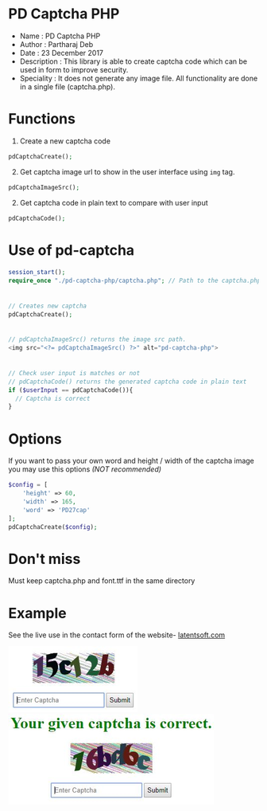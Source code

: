 # PD Captcha PHP

 * Name         : PD Captcha PHP
 * Author       : Partharaj Deb
 * Date         : 23 December 2017
 * Description  : This library is able to create captcha code which can be used in form to improve security.
 * Speciality   : It does not generate any image file. All functionality are done in a single file (captcha.php).
 
# Functions
1. Create a new captcha code
```php 
pdCaptchaCreate(); 
```

2. Get captcha image url to show in the user interface using `img` tag.
```php 
pdCaptchaImageSrc();
```

2. Get captcha code in plain text to compare with user input
```php 
pdCaptchaCode();
```


 
 # Use of pd-captcha
  
```php
session_start();
require_once "./pd-captcha-php/captcha.php"; // Path to the captcha.php


// Creates new captcha
pdCaptchaCreate(); 


// pdCaptchaImageSrc() returns the image src path.
<img src="<?= pdCaptchaImageSrc() ?>" alt="pd-captcha-php"> 


// Check user input is matches or not
// pdCaptchaCode() returns the generated captcha code in plain text
if ($userInput == pdCaptchaCode()){
  // Captcha is correct
}
```

# Options
If you want to pass your own word and height / width of the captcha image you may use this options _(NOT recommended)_
```php
$config = [
    'height' => 60,
    'width' => 165,
    'word' => 'PD27cap'
];
pdCaptchaCreate($config); 
```

# Don't miss
Must keep captcha.php and font.ttf in the same directory

# Example
See the live use in the contact form of the website- [latentsoft.com](http://latentsoft.com)

![Sample 1](https://github.com/partharajbd/pd-captcha-php/blob/master/samples/sample.JPG?raw=true "Sample 1")
![Sample 2](https://github.com/partharajbd/pd-captcha-php/blob/master/samples/sample2.JPG?raw=true "Sample 2")
